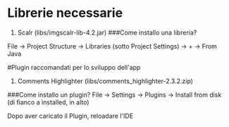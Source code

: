 # Librerie necessarie

1) Scalr (libs/imgscalr-lib-4.2.jar)
###Come installo una libreria?

File &#8594; Project Structure &#8594; Libraries (sotto Project Settings) &#8594; + &#8594; From Java

#Plugin raccomandati per lo sviluppo dell'app

1) Comments Highlighter (libs/comments_highlighter-2.3.2.zip)

###Come installo un plugin?
File &#8594; Settings &#8594; Plugins &#8594; Install from disk (di fianco a installed, in alto)

Dopo aver caricato il Plugin, reloadare l'IDE
